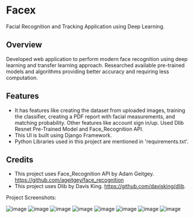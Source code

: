 # Facex
Facial Recognition and Tracking Application using Deep Learning.

## Overview
Developed web application to perform modern face recognition using deep learning and transfer learning approach. Researched available pre-trained models and algorithms providing better accuracy and requiring less computation.

## Features
- It has features like creating the dataset from uploaded images, training the classifier, creating a PDF report with facial measurements, and matching probability. Other features like account sign in/up. Used Dlib Resnet Pre-Trained Model and Face_Recognition API.
- This UI is built using Django Framework.
- Python Libraries used in this project are mentioned in 'requirements.txt'.

## Credits
- This project uses Face_Recognition API by Adam Geitgey.
https://github.com/ageitgey/face_recognition
- This project uses Dlib by Davis King.
https://github.com/davisking/dlib.


Project Screenshots:

![image](https://user-images.githubusercontent.com/21042676/57398697-44fb0480-71ed-11e9-8a6e-79d9bcaebdd2.png)
![image](https://user-images.githubusercontent.com/21042676/57398706-4b897c00-71ed-11e9-8f63-dbf3f7c76520.png)
![image](https://user-images.githubusercontent.com/21042676/57398720-547a4d80-71ed-11e9-9b9d-6f66a83e1732.png)
![image](https://user-images.githubusercontent.com/21042676/57398728-59d79800-71ed-11e9-84e1-28a8a4eaeb2d.png)
![image](https://user-images.githubusercontent.com/21042676/57398735-5e03b580-71ed-11e9-84ef-3d1ac84cc977.png)
![image](https://user-images.githubusercontent.com/21042676/57398747-622fd300-71ed-11e9-97d6-a3f18dbcc3af.png)
![image](https://user-images.githubusercontent.com/21042676/57398607-0feeb200-71ed-11e9-9818-fb39ad76731f.png)
![image](https://user-images.githubusercontent.com/21042676/57398676-3b719c80-71ed-11e9-83ad-4b9adcb17d68.png)
